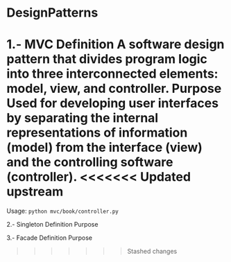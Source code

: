 # DesignPatterns

1.- MVC
Definition
A software design pattern that divides program logic into three interconnected elements: model, view, and controller.
Purpose
Used for developing user interfaces by separating the internal representations of information (model) from the interface (view) and the controlling software (controller).
<<<<<<< Updated upstream
=======

Usage: `python mvc/book/controller.py`

2.- Singleton
Definition
Purpose

3.- Facade
Definition
Purpose
>>>>>>> Stashed changes
